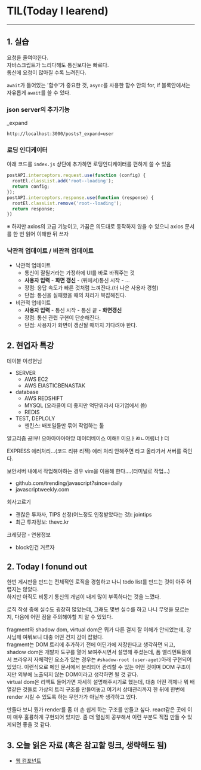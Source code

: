 # TIL(Today I learend)

---

## 1. 실습

요청을 줄여야한다.  
자바스크립트가 느리다해도 통신보다는 빠르다.  
통신에 요청이 많아질 수록 느려진다.

`await`가 들어있는 '함수'가 중요한 것, `async`를 사용한 함수 안의 for, if 블록안에서는 자유롭게 `await`를 쓸 수 있다.

### json server의 추가기능

_expand
```http
http://localhost:3000/posts?_expand=user
```

### 로딩 인디케이터

아래 코드를 `index.js` 상단에 추가하면 로딩인디케이터를 편하게 쓸 수 있음
```js
postAPI.interceptors.request.use(function (config) {
  rootEl.classList.add('root--loading');
  return config;
});
postAPI.interceptors.response.use(function (response) {
  rootEl.classList.remove('root--loading');
  return response;
})
```
※ 하지만 axios의 고급 기능이고, 가끔은 의도대로 동작하지 않을 수 있으니 axios 문서를 한 번 읽어 이해한 뒤 쓰자

### 낙관적 업데이트 / 비관적 업데이트

+ 낙관적 업데이트
  - 통신이 잘될거라는 가정하에 UI를 바로 바꿔주는 것
  - **사용자 입력** - **화면 갱신** - (뒤에서)통신 시작 - ...
  - 장점: 응답 속도가 빠른 것처럼 느껴진다.(더 나은 사용자 경험)
  - 단점: 통신을 실패했을 때의 처리가 복잡해진다.
+ 비관적 업데이트
  - **사용자 입력** - 통신 시작 - 통신 끝 - **화면갱신**
  - 장점: 통신 관련 구현이 단순해진다.
  - 단점: 사용자가 화면이 갱신될 때까지 기다려야 한다.

## 2. 현업자 특강

데이블 이성현님

+ SERVER
  - AWS EC2
  - AWS ElASTICBENASTAK
+ database
  - AWS REDSHIFT
  - MYSQL           (오라클이 더 좋지만 억단위라서 대기업에서 씀)
  - REDIS
+ TEST, DEPLOLY
  - 젠킨스: 배포일들만 묶어 작업하는 툴

알고리즘 공!부! 으아아아아아앙 데이터베이스 이해!! 이으ㅏㄻㄴ어림너ㅑ더

EXPRESS 에러처리...(코드 리뷰 리젝) 에러 처리 안해주면 타고 올라가서 서버를 죽인다.

보안서버 내에서 작업해야하는 경우 vim을 이용해 한다....(터미널로 작업...)

+ github.com/trending/javascript?since=daily
+ javascriptweekly.com

회사고르기

+ 괜찮은 투자사, TIPS 선정(어느정도 인정받았다는 것): jointips
+ 최근 투자정보: thevc.kr

크레딧잡 - 연봉정보
+ block인건 거르자

## 2. Today I fonund out

한번 게시판을 만드는 전체적인 로직을 경험하고 나니 todo list를 만드는 것이 아주 어렵지는 않았다.  
하지만 아직도 비동기 통신의 개념이 내게 많이 부족하다는 것을 느꼈다.

로직 작성 중에 실수도 굉장히 많았는데, 그래도 몇번 실수를 하고 나니 무엇을 모르는지, 다음에 어떤 점을 주의해야할 지 알 수 있었다.

fragment와 shadow dom, virtual dom은 뭐가 다른 걸지 잘 이해가 안되었는데, 강사님께 여쭤보니 대충 어떤 건지 감이 잡혔다.  
fragment는 DOM 트리에 추가하기 전에 어딘가에 저장한다고 생각하면 되고, shadow dom은 개발자 도구를 열어 보여주시면서 설명해 주셨는데, 폼 엘리먼트들에서 브라우저 자체적인 요소가 있는 경우는 `#shadow-root (user-aget)`아래 구현되어 있었다. 이런식으로 메인 문서에서 분리되어 관리할 수 있는 어떤 것이며 DOM 구조이지만 외부에 노출되지 않는 DOM이라고 생각하면 될 것 같다.   
virtual dom은 리액트 들어가면 자세히 설명해주시기로 했는데, 대충 어떤 객체나 뭐 배열같은 것들로 가상의 트리 구조를 만들어놓고 여기서 상태관리까지 한 뒤에 한번에 render 시킬 수 있도록 하는 무언가가 아닐까 생각하고 있다.

만들다 보니 뭔가 render를 좀 더 손 쉽게 하는 구조를 만들고 싶다. react같은 곳에 이미 매우 훌륭하게 구현되어 있지만. 좀 더 열심히 공부해서 이런 부분도 직접 만들 수 있게되면 좋을 것 같다.

## 3. 오늘 읽은 자료 (혹은 참고할 링크, 생략해도 됨)

+ [웹 컴포넌트](https://d2.naver.com/helloworld/188655)